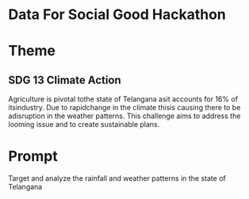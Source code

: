 # Data For Social Good Hackathon

<h1>Theme</h1>
<h2>SDG 13 Climate Action</h2>
Agriculture is pivotal tothe state of Telangana asit accounts for 16% of itsindustry. Due to rapidchange in the climate thisis causing there to be adisruption in the weather patterns.
This challenge aims to address the looming issue and to create sustainable plans.

<h1>Prompt</h1>
Target and analyze the rainfall and weather patterns in the state of Telangana
